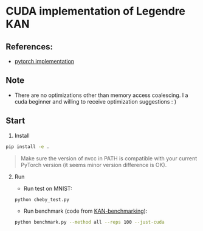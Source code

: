 # CUDA implementation of Legendre KAN

## References:

- [pytorch implementation](https://github.com/1ssb/torchkan)

## Note

- There are no optimizations other than memory access coalescing. I a cuda beginner and willing to receive optimization suggestions : )

## Start

1. Install

```bash
pip install -e .
```

> Make sure the version of nvcc in PATH is compatible with your current PyTorch version (it seems minor version difference is OK).

2. Run

   - Run test on MNIST:

   ```bash
   python cheby_test.py
   ```

   - Run benchmark (code from [KAN-benchmarking](https://github.com/Jerry-Master/KAN-benchmarking)):

   ```bash
   python benchmark.py --method all --reps 100 --just-cuda
   ```
